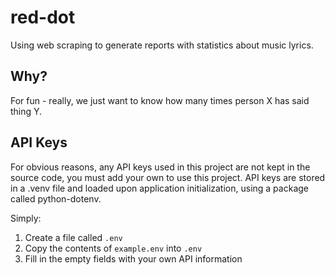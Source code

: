 # red-dot
Using web scraping to generate reports with statistics about music lyrics.

## Why? 
For fun - really, we just want to know how many times person X has said thing Y.  

## API Keys
For obvious reasons, any API keys used in this project are not kept in the source code, you must add your own to use this project. API keys are stored in a .venv file and loaded upon application initialization, using a package called python-dotenv. 

Simply:

1. Create a file called `.env`
2. Copy the contents of `example.env` into `.env`
3. Fill in the empty fields with your own API information


